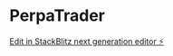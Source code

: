 # PerpaTrader

[Edit in StackBlitz next generation editor ⚡️](https://stackblitz.com/~/github.com/GenJess/PerpaTrader)